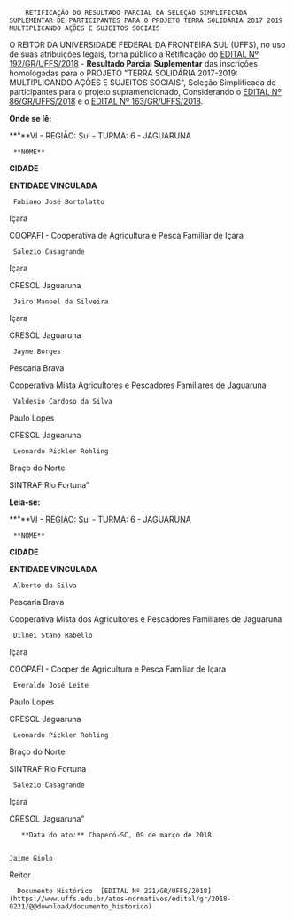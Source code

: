         RETIFICAÇÃO DO RESULTADO PARCIAL DA SELEÇÃO SIMPLIFICADA SUPLEMENTAR DE PARTICIPANTES PARA O PROJETO TERRA SOLIDÁRIA 2017 2019 MULTIPLICANDO AÇÕES E SUJEITOS SOCIAIS  

O REITOR DA UNIVERSIDADE FEDERAL DA FRONTEIRA SUL (UFFS), no uso de suas atribuições legais, torna público a Retificação do [EDITAL Nº 192/GR/UFFS/2018](https://www.uffs.edu.br/atos-normativos/edital/gr/2018-0192) - **Resultado Parcial Suplementar** das inscrições homologadas para o PROJETO "TERRA SOLIDÁRIA 2017-2019: MULTIPLICANDO AÇÕES E SUJEITOS SOCIAIS", Seleção Simplificada de participantes para o projeto supramencionado, Considerando o [EDITAL Nº 86/GR/UFFS/2018](https://www.uffs.edu.br/atos-normativos/edital/gr/2018-0086) e o [EDITAL Nº 163/GR/UFFS/2018](https://www.uffs.edu.br/atos-normativos/edital/gr/2018-0163).

  

 **Onde se lê:**

 **“**VI - REGIÃO: Sul - TURMA: 6 - JAGUARUNA

     **NOME**

   **CIDADE**

   **ENTIDADE VINCULADA**

     Fabiano José Bortolatto

   Içara

   COOPAFI - Cooperativa de Agricultura e Pesca Familiar de Içara

     Salezio Casagrande

   Içara

   CRESOL Jaguaruna

     Jairo Manoel da Silveira

   Içara

   CRESOL Jaguaruna

     Jayme Borges

   Pescaria Brava

   Cooperativa Mista Agricultores e Pescadores Familiares de Jaguaruna

     Valdesio Cardoso da Silva

   Paulo Lopes

   CRESOL Jaguaruna

     Leonardo Pickler Rohling

   Braço do Norte

   SINTRAF Rio Fortuna”

      

 **Leia-se:**

 **“**VI - REGIÃO: Sul - TURMA: 6 - JAGUARUNA

     **NOME**

   **CIDADE**

   **ENTIDADE VINCULADA**

     Alberto da Silva

   Pescaria Brava

   Cooperativa Mista dos Agricultores e Pescadores Familiares de Jaguaruna

     Dilnei Stano Rabello

   Içara

   COOPAFI - Cooper de Agricultura e Pesca Familiar de Içara

     Everaldo José Leite

   Paulo Lopes

   CRESOL Jaguaruna

     Leonardo Pickler Rohling

   Braço do Norte

   SINTRAF Rio Fortuna

     Salezio Casagrande

   Içara

   CRESOL Jaguaruna”

       **Data do ato:** Chapecó-SC, 09 de março de 2018.   
 

    Jaime Giolo   
 Reitor 

      Documento Histórico  [EDITAL Nº 221/GR/UFFS/2018](https://www.uffs.edu.br/atos-normativos/edital/gr/2018-0221/@@download/documento_historico)     
      